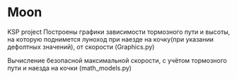 # Moon
KSP project
Построены графики зависимости тормозного пути и высоты, на которую поднимется луноход при наезде на кочку(при указании дефолтных значений), от скорости (Graphics.py)

Вычисление безопасной максимальной скорости, с учётом тормозного пути и наезда на кочки (math_models.py)
